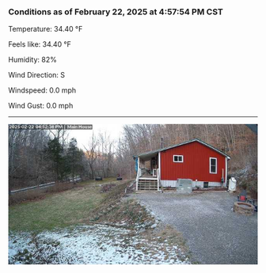 ### Conditions as of February 22, 2025 at 4:57:54 PM CST 

Temperature: 34.40 &deg;F

Feels like: 34.40 &deg;F

Humidity: 82%

Wind Direction: S

Windspeed: 0.0 mph

Wind Gust: 0.0 mph

---

<img src="./images/latest.jpeg"/>

